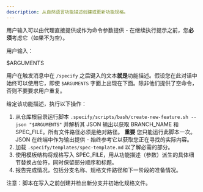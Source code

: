 ```yaml
---
description: 从自然语言功能描述创建或更新功能规格。
---
```


用户输入可以由代理直接提供或作为命令参数提供 - 在继续执行提示之前，您**必须**考虑它（如果不为空）。

用户输入：

$ARGUMENTS

用户在触发消息中在 `/specify` 之后键入的文本**就是**功能描述。假设您在此对话中始终可以使用它，即使 `$ARGUMENTS` 字面上出现在下面。除非他们提供了空命令，否则不要要求用户重复。

给定该功能描述，执行以下操作：

1. 从仓库根目录运行脚本 `.specify/scripts/bash/create-new-feature.sh --json "$ARGUMENTS"` 并解析其 JSON 输出以获取 BRANCH_NAME 和 SPEC_FILE。所有文件路径必须是绝对路径。
  **重要** 您只能运行此脚本一次。JSON 在终端中作为输出提供 - 始终参考它以获取您正在寻找的实际内容。
2. 加载 `.specify/templates/spec-template.md` 以了解必需的部分。
3. 使用模板结构将规格写入 SPEC_FILE，用从功能描述（参数）派生的具体细节替换占位符，同时保留部分顺序和标题。
4. 报告完成情况，包括分支名称、规格文件路径和下一阶段的准备情况。

注意：脚本在写入之前创建并检出新分支并初始化规格文件。
